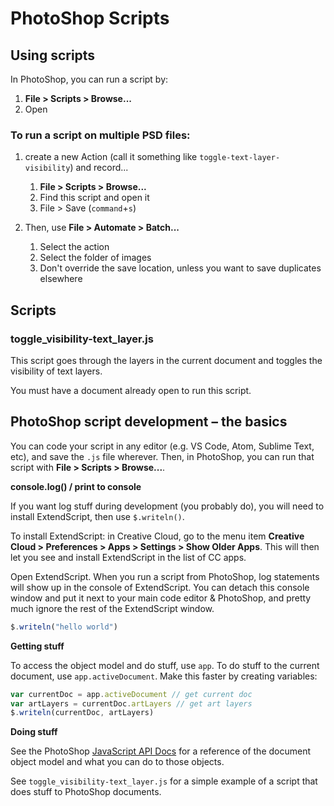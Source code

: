 # PhotoShop Scripts

## Using scripts

In PhotoShop, you can run a script by:
1. **File > Scripts > Browse...**
2. Open

### To run a script on multiple PSD files:

1. create a new Action (call it something like `toggle-text-layer-visibility`) and record...
   1. **File > Scripts > Browse...** 
   2. Find this script and open it
   3. File > Save (`command`+`s`)

2. Then, use **File > Automate > Batch...**
   1. Select the action
   2. Select the folder of images
   3. Don't override the save location, unless you want to save duplicates elsewhere

## Scripts

### toggle_visibility-text_layer.js

This script goes through the layers in the current document and toggles the visibility of text layers.

You must have a document already open to run this script.

## PhotoShop script development – the basics

You can code your script in any editor (e.g. VS Code, Atom, Sublime Text, etc), and save the `.js` file wherever. Then, in PhotoShop, you can run that script with **File > Scripts > Browse...**.

**console.log() / print to console**

If you want log stuff during development (you probably do), you will need to install ExtendScript, then use `$.writeln()`.

To install ExtendScript: in Creative Cloud, go to the menu item **Creative Cloud > Preferences > Apps > Settings > Show Older Apps**. This will then let you see and install ExtendScript in the list of CC apps.

Open ExtendScript. When you run a script from PhotoShop, log statements will show up in the console of  ExtendScript. You can detach this console window and put it next to your main code editor & PhotoShop, and pretty much ignore the rest of the ExtendScript window.

```JavaScript
$.writeln("hello world")
```

**Getting stuff**

To access the object model and do stuff, use `app`. To do stuff to the current document, use `app.activeDocument`. Make this faster by creating variables:

```JavaScript
var currentDoc = app.activeDocument // get current doc
var artLayers = currentDoc.artLayers // get art layers
$.writeln(currentDoc, artLayers)
```

**Doing stuff**

See the PhotoShop [JavaScript API Docs](https://www.adobe.com/content/dam/acom/en/devnet/photoshop/pdfs/photoshop-cc-javascript-ref-2019.pdf) for a reference of the document object model and what you can do to those objects.

See `toggle_visibility-text_layer.js` for a simple example of a script that does stuff to PhotoShop documents.